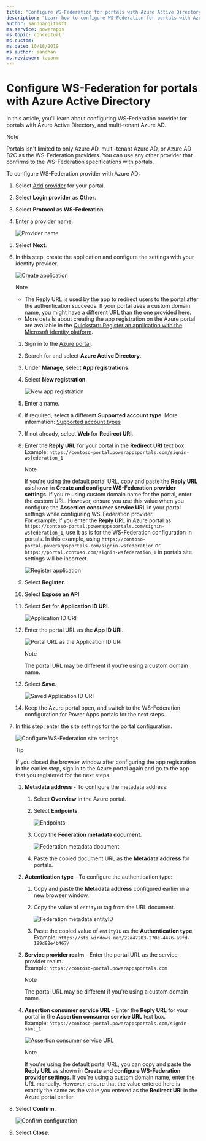 ```yaml
---
title: "Configure WS-Federation for portals with Azure Active Directory.  | MicrosoftDocs"
description: "Learn how to configure WS-Federation for portals with Azure Active Directory."
author: sandhangitmsft
ms.service: powerapps
ms.topic: conceptual
ms.custom: 
ms.date: 10/18/2019
ms.author: sandhan
ms.reviewer: tapanm
---
```


# Configure WS-Federation for portals with Azure Active Directory

In this article, you'll learn about configuring WS-Federation provider for portals with Azure Active Directory, and multi-tenant Azure AD.

> [!NOTE]
> Portals isn't limited to only Azure AD, multi-tenant Azure AD, or Azure AD B2C as the WS-Federation providers. You can use any other provider that confirms to the WS-Federation specifications with portals.

To configure WS-Federation provider with Azure AD:

1. Select [Add provider](use-simplified-authentication-configuration.md#add-configure-or-delete-an-identity-provider) for your portal.

1. Select **Login provider** as **Other**.

1. Select **Protocol** as **WS-Federation**.

1. Enter a provider name.

    ![Provider name](media/authentication/configure-ws-fed-name.png "Provider name")

1. Select **Next**.

1. In this step, create the application and configure the settings with your identity provider.

    ![Create application](media/authentication/step-1-wsfed.png "Create application")

    > [!NOTE]
    > - The Reply URL is used by the app to redirect users to the portal after the authentication succeeds. If your portal uses a custom domain name, you might have a different URL than the one provided here.
    > - More details about creating the app registration on the Azure portal are available in the [Quickstart: Register an application with the Microsoft identity platform](https://docs.microsoft.com/azure/active-directory/develop/quickstart-register-app).

    1. Sign in to the [Azure portal](https://portal.azure.com).

    1. Search for and select **Azure Active Directory**.

    1. Under **Manage**, select **App registrations**.

    1. Select **New registration**.

        ![New app registration](media/authentication/app-registration-new.png "New app registration")

    1. Enter a name.

    1. If required, select a different **Supported account type**. More information: [Supported account types](https://docs.microsoft.com/azure/active-directory/develop/quickstart-register-app)

    1. If not already, select **Web** for **Redirect URI**.

    1. Enter the **Reply URL** for your portal in the **Redirect URI** text box. <br> Example: `https://contoso-portal.powerappsportals.com/signin-wsfederation_1`

        > [!NOTE]
        > If you're using the default portal URL, copy and paste the **Reply URL** as shown in **Create and configure WS-Federation provider settings**. If you're using custom domain name for the portal, enter the custom URL. However, ensure you use this value when you configure the **Assertion consumer service URL** in your portal settings while configuring WS-Federation provider. <br> For example, if you enter the **Reply URL** in Azure portal as `https://contoso-portal.powerappsportals.com/signin-wsfederation_1`, use it as is for the WS-Federation configuration in portals. In this example, using `https://contoso-portal.powerappsportals.com/signin-wsfederation` or `https://portal.contoso.com/signin-wsfederation_1` in portals site settings will be incorrect.

        ![Register application](media/authentication/register-application-wsfed.png "Register application")

    1. Select **Register**.

    1. Select **Expose an API**.

    1. Select **Set** for **Application ID URI**.

        ![Application ID URI](media/authentication/wsfed-applicationid-uri.png "Application ID URI")

    1. Enter the portal URL as the **App ID URI**.

        ![Portal URL as the Application ID URI](media/authentication/portal-url-for-appidURI.png "Portal URL as the Application ID URI")

        > [!NOTE]
        > The portal URL may be different if you're using a custom domain name.

    1. Select **Save**.

        ![Saved Application ID URI](media/authentication/saved-appiduri-saml.png "Saved Application ID URI")

    1. Keep the Azure portal open, and switch to the WS-Federation configuration for Power Apps portals for the next steps.

1. In this step, enter the site settings for the portal configuration.

    ![Configure WS-Federation site settings](media/authentication/configure-wsfed-site-settings.png "Configure WS-Federation site settings")

    > [!TIP]
    > If you closed the browser window after configuring the app registration in the earlier step, sign in to the Azure portal again and go to the app that you registered for the next steps.

    1. **Metadata address** - To configure the metadata address:

        1. Select **Overview** in the Azure portal.
        
        1. Select **Endpoints**.
        
            ![Endpoints](media/authentication/endpoints-wsfed.png "Endpoints")

        1. Copy the **Federation metadata document**.

            ![Federation metadata document](media/authentication/federation-metadata-wsfed.png "Federation metadata document")

        1. Paste the copied document URL as the **Metadata address** for portals.

    1. **Autentication type** - To configure the authentication type:

        1. Copy and paste the **Metadata address** configured earlier in a new browser window.

        1. Copy the value of `entityID` tag from the URL document.

            ![Federation metadata entityID](media/authentication/entity-id-metadata-document-wsfed.png "Federation metadata entityID")

        1. Paste the copied value of `entityID` as the **Authentication type**. <br> Example: `https://sts.windows.net/22a47203-270e-4476-a9fd-189d82e4b467/`

    1. **Service provider realm** - Enter the portal URL as the service provider realm. <br> Example: `https://contoso-portal.powerappsportals.com`
    
        > [!NOTE]
        > The portal URL may be different if you're using a custom domain name.
        
    1. **Assertion consumer service URL** - Enter the **Reply URL** for your portal in the **Assertion consumer service URL** text box. <br> Example: `https://contoso-portal.powerappsportals.com/signin-saml_1`

        ![Assertion consumer service URL](media/authentication/redirect-uri-azure-power-apps-wsfed.png "Assertion consumer service URL")

        > [!NOTE]
        > If you're using the default portal URL, you can copy and paste the **Reply URL** as shown in **Create and configure WS-Federation provider settings**. If you're using a custom domain name, enter the URL manually. However, ensure that the value entered here is exactly the same as the value you entered as the **Redirect URI** in the Azure portal earlier.

1. Select **Confirm**.

    ![Confirm configuration](media/authentication/confirm-wsfed-config.png "Confirm configuration")

1. Select **Close**.
